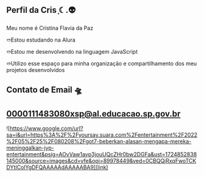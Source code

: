 ## Perfil da Cris ִֶָ☾.👽
Meu nome é Cristina Flavia da Paz

➱Estou estudando na Alura

➱Estou me desenvolvendo na linguagem JavaScript

➱Utilizo esse espaço para minha organização e compartilhamento dos meu projetos desenvolvidos

## Contato de Email 🛸
## 0000111483080xsp@al.educacao.sp.gov.br

![https://www.google.com/url?sa=i&url=https%3A%2F%2Fyoursay.suara.com%2Fentertainment%2F2022%2F05%2F25%2F080208%2Fgot7-beberkan-alasan-mengapa-mereka-meninggalkan-jyp-entertainment&psig=AOvVaw1avp3jouUQcZHr0bw2DGFa&ust=1724852838145000&source=images&cd=vfe&opi=89978449&ved=0CBQQjRxqFwoTCKDYtIColYgDFQAAAAAdAAAAABA9](link)
